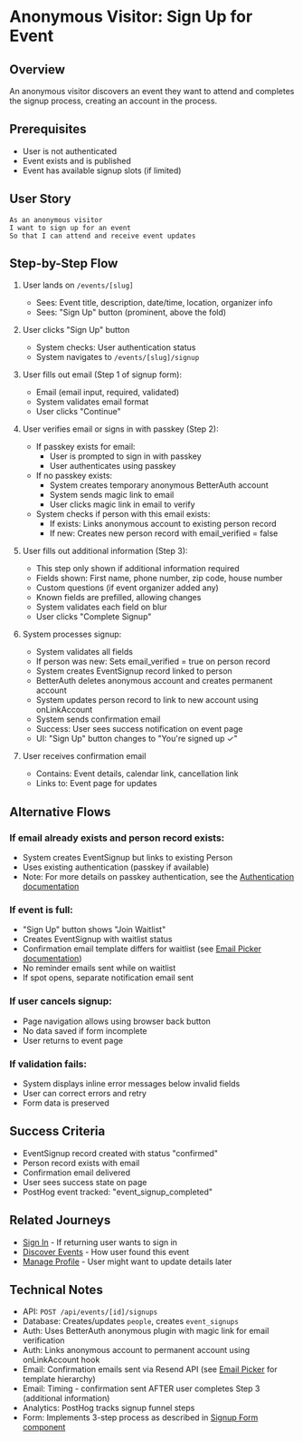 # Anonymous Visitor: Sign Up for Event

## Overview

An anonymous visitor discovers an event they want to attend and completes the signup process, creating an account in the process.

## Prerequisites

- User is not authenticated
- Event exists and is published
- Event has available signup slots (if limited)

## User Story

```
As an anonymous visitor
I want to sign up for an event
So that I can attend and receive event updates
```

## Step-by-Step Flow

1. User lands on `/events/[slug]`
   - Sees: Event title, description, date/time, location, organizer info
   - Sees: "Sign Up" button (prominent, above the fold)

2. User clicks "Sign Up" button
   - System checks: User authentication status
   - System navigates to `/events/[slug]/signup`

3. User fills out email (Step 1 of signup form):
   - Email (email input, required, validated)
   - System validates email format
   - User clicks "Continue"

4. User verifies email or signs in with passkey (Step 2):
   - If passkey exists for email:
     - User is prompted to sign in with passkey
     - User authenticates using passkey
   - If no passkey exists:
     - System creates temporary anonymous BetterAuth account
     - System sends magic link to email
     - User clicks magic link in email to verify
   - System checks if person with this email exists:
     - If exists: Links anonymous account to existing person record
     - If new: Creates new person record with email_verified = false

5. User fills out additional information (Step 3):
   - This step only shown if additional information required
   - Fields shown: First name, phone number, zip code, house number
   - Custom questions (if event organizer added any)
   - Known fields are prefilled, allowing changes
   - System validates each field on blur
   - User clicks "Complete Signup"

6. System processes signup:
   - System validates all fields
   - If person was new: Sets email_verified = true on person record
   - System creates EventSignup record linked to person
   - BetterAuth deletes anonymous account and creates permanent account
   - System updates person record to link to new account using onLinkAccount
   - System sends confirmation email
   - Success: User sees success notification on event page
   - UI: "Sign Up" button changes to "You're signed up ✓"

7. User receives confirmation email
   - Contains: Event details, calendar link, cancellation link
   - Links to: Event page for updates

## Alternative Flows

### If email already exists and person record exists:
- System creates EventSignup but links to existing Person
- Uses existing authentication (passkey if available)
- Note: For more details on passkey authentication, see the [Authentication documentation](../../components/auth/index.md)

### If event is full:
- "Sign Up" button shows "Join Waitlist"
- Creates EventSignup with waitlist status
- Confirmation email template differs for waitlist (see [Email Picker documentation](../../components/email/email-picker.md))
- No reminder emails sent while on waitlist
- If spot opens, separate notification email sent

### If user cancels signup:
- Page navigation allows using browser back button
- No data saved if form incomplete
- User returns to event page

### If validation fails:
- System displays inline error messages below invalid fields
- User can correct errors and retry
- Form data is preserved

## Success Criteria

- EventSignup record created with status "confirmed"
- Person record exists with email
- Confirmation email delivered
- User sees success state on page
- PostHog event tracked: "event_signup_completed"

## Related Journeys

- [Sign In](../auth/signin.md) - If returning user wants to sign in
- [Discover Events](./discover.md) - How user found this event
- [Manage Profile](../auth/profile.md) - User might want to update details later

## Technical Notes

- API: `POST /api/events/[id]/signups`
- Database: Creates/updates `people`, creates `event_signups`
- Auth: Uses BetterAuth anonymous plugin with magic link for email verification
- Auth: Links anonymous account to permanent account using onLinkAccount hook
- Email: Confirmation emails sent via Resend API (see [Email Picker](../../components/email/email-picker.md) for template hierarchy)
- Email: Timing - confirmation sent AFTER user completes Step 3 (additional information)
- Analytics: PostHog tracks signup funnel steps
- Form: Implements 3-step process as described in [Signup Form component](../../components/form/signup-form.md)
